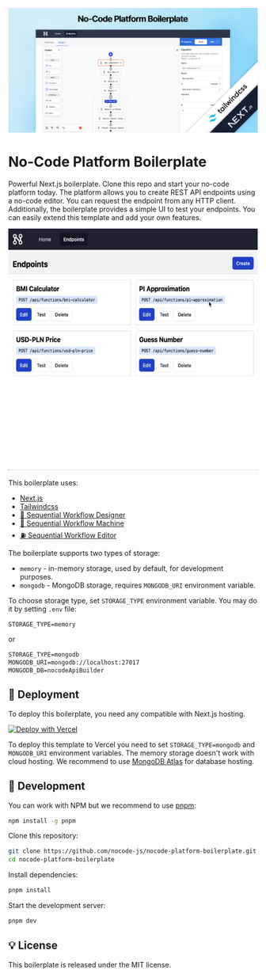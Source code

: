![No-Code Platform Boilerplate](.github/cover.png)

# No-Code Platform Boilerplate

Powerful Next.js boilerplate. Clone this repo and start your no-code platform today. The platform allows you to create REST API endpoints using a no-code editor. You can request the endpoint from any HTTP client. Additionally, the boilerplate provides a simple UI to test your endpoints. You can easily extend this template and add your own features.

<p align="center">
  <img width="570" height="488" src=".github/preview.webp" alt="Preview of No-Code Platform Boilerplate">
</p>

This boilerplate uses:

* [Next.js](https://github.com/vercel/next.js/)
* [Tailwindcss](https://github.com/tailwindlabs/tailwindcss)
* [🌇 Sequential Workflow Designer](https://github.com/nocode-js/sequential-workflow-designer)
* [🚚 Sequential Workflow Machine](https://github.com/nocode-js/sequential-workflow-machine)
* [⛽ Sequential Workflow Editor](https://github.com/nocode-js/sequential-workflow-editor)

The boilerplate supports two types of storage:

* `memory` - in-memory storage, used by default, for development purposes.
* `mongodb` - MongoDB storage, requires `MONGODB_URI` environment variable.

To choose storage type, set `STORAGE_TYPE` environment variable. You may do it by setting `.env` file:

```
STORAGE_TYPE=memory
```

or

```
STORAGE_TYPE=mongodb
MONGODB_URI=mongodb://localhost:27017
MONGODB_DB=nocodeApiBuilder
```

## 🚀 Deployment

To deploy this boilerplate, you need any compatible with Next.js hosting.

[![Deploy with Vercel](https://vercel.com/button)](https://vercel.com/new/clone?repository-url=https%3A%2F%2Fgithub.com%2Fnocode-js%2Fnocode-platform-boilerplate&project-name=nocode-platform&repository-name=nocode-platform&env=STORAGE_TYPE,MONGODB_URI)

To deploy this template to Vercel you need to set `STORAGE_TYPE=mongodb` and `MONGODB_URI` environment variables. The memory storage doesn't work with cloud hosting. We recommend to use [MongoDB Atlas](https://www.mongodb.com/cloud/atlas) for database hosting.

## 🔨 Development

You can work with NPM but we recommend to use [pnpm](https://pnpm.io/):

```bash
npm install -g pnpm
```

Clone this repository:

```bash
git clone https://github.com/nocode-js/nocode-platform-boilerplate.git
cd nocode-platform-boilerplate
```

Install dependencies:

```bash
pnpm install
```

Start the development server:

```bash
pnpm dev
```

## 💡 License

This boilerplate is released under the MIT license.
